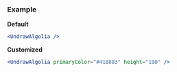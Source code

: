 ### Example

**Default**
```jsx
<UndrawAlgolia />
```

**Customized**
```jsx
<UndrawAlgolia primaryColor="#41B883" height="100" />
```

